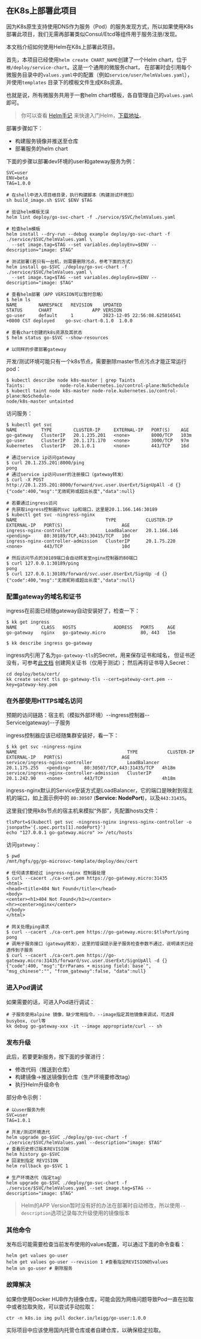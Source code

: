 ## 在K8s上部署此项目

因为K8s原生支持使用DNS作为服务（Pod）的服务发现方式，所以如果使用K8s部署此项目，我们无需再部署类似Consul/Etcd等组件用于服务注册/发现。

本文档介绍如何使用Helm在K8s上部署此项目。

首先，本项目已经使用`helm create CHART_NAME`创建了一个Helm chart，位于`根/deploy/service-chart`。这是一个通用的微服务chart，
在部署时会引用每个微服务目录中的`values.yaml`中的配置（例如`service/user/helmValues.yaml`），并使用`templates`
目录下的模板文件生成K8s资源。

也就是说，所有微服务共用于一套helm chart模板，各自管理自己的`values.yaml`即可。

> 你可以查看 [Helm手记](https://github.com/chaseSpace/k8s-tutorial-cn/blob/main/doc_helm.md)
> 来快速入门Helm，[下载地址](https://github.com/helm/helm/releases)。


部署步骤如下：

- 构建服务镜像并推送至仓库
- 部署服务的helm chart

下面的步骤以部署dev环境的user和gateway服务为例：

```shell
SVC=user
ENV=beta
TAG=1.0.0

# 在shell中进入项目根目录，执行构建脚本（构建测试环境包）
sh build_image.sh $SVC $ENV $TAG

# 验证helm模板无误
helm lint deploy/go-svc-chart -f ./service/$SVC/helmValues.yaml

# 检查helm模板
helm install --dry-run --debug example deploy/go-svc-chart -f ./service/$SVC/helmValues.yaml \
  --set image.tag=$TAG --set variables.deployEnv=$ENV --description="image: $TAG"

# 测试部署(若只有一台机，则需要删除污点，参考下面的方式)
helm install go-$SVC ./deploy/go-svc-chart -f ./service/$SVC/helmValues.yaml \
  --set image.tag=$TAG --set variables.deployEnv=$ENV --description="image: $TAG"

# 查看helm部署（APP VERSION可以暂时忽略）
$ helm ls                                                                         
NAME        NAMESPACE	REVISION	UPDATED                                	STATUS  	CHART             	APP VERSION
go-user   	default  	1       	2023-12-05 22:56:08.625016541 +0800 CST	deployed	go-svc-chart-0.1.0	1.0.0

# 查看chart创建的k8s资源及其状态
$ helm status go-$SVC --show-resources

# 以同样的步骤部署gateway
```

开发/测试环境可能只有一个k8s节点，需要删除master节点污点才能正常运行pod：

```shell
$ kubectl describe node k8s-master | grep Taints
Taints:             node-role.kubernetes.io/control-plane:NoSchedule
$ kubectl taint node k8s-master node-role.kubernetes.io/control-plane:NoSchedule-
node/k8s-master untainted
```

访问服务：

```shell
$ kubectl get svc                                                    
NAME         TYPE        CLUSTER-IP     EXTERNAL-IP   PORT(S)    AGE
go-gateway   ClusterIP   20.1.235.201   <none>        8000/TCP   103m
go-user      ClusterIP   20.1.171.170   <none>        3000/TCP   97m
kubernetes   ClusterIP   20.1.0.1       <none>        443/TCP    16d

# 通过service ip访问gateway
$ curl 20.1.235.201:8000/ping                                 
pong
# 通过service ip访问user的注册接口（gateway转发）
$ curl -X POST  http://20.1.235.201:8000/forward/svc.user.UserExt/SignUpAll -d {}
{"code":400,"msg":"无效昵称或超出长度","data":null}

# 若要通过ingress访问
# 先获取ingress控制器的svc ip和端口，这里是20.1.166.146:30189
$ kubectl get svc -ningress-nginx
NAME                                 TYPE           CLUSTER-IP     EXTERNAL-IP   PORT(S)                      AGE
ingress-nginx-controller             LoadBalancer   20.1.166.146   <pending>     80:30189/TCP,443:30415/TCP   10d
ingress-nginx-controller-admission   ClusterIP      20.1.75.220    <none>        443/TCP                      10d

# 然后访问节点的30189端口会自动转发至nginx控制器的80端口
$ curl 127.0.0.1:30189/ping                                 
pong
$ curl 127.0.0.1:30189/forward/svc.user.UserExt/SignUp -d {}
{"code":400,"msg":"无效昵称或超出长度","data":null}
```

### 配置gateway的域名和证书

ingress在前面已经随gateway自动安装好了，检查一下：

```shell
$ kk get ingress                 
NAME         CLASS   HOSTS              ADDRESS   PORTS     AGE
go-gateway   nginx   go-gateway.micro             80, 443   15m

$ kk describe ingress go-gateway
```

ingress内引用了名为`go-gateway-tls`的Secret，用来保存证书和域名，
但证书还没有，可参考[此文档](generate_cert_for_svc.md31-生成server证书) 创建网关证书（仅用于测试）；
然后再将证书导入Secret：

```shell
cd deploy/beta/cert/
kk create secret tls go-gateway-tls --cert=gateway-cert.pem --key=gateway-key.pem
```

### 在外部使用HTTPS域名访问

预期的访问链路：宿主机（模拟外部环境）--ingress控制器--Service(gateway)--子服务

ingress控制器应该已经随集群安装好，看一下：

```shell
$ kk get svc -ningress-nginx
NAME                                         TYPE           CLUSTER-IP     EXTERNAL-IP   PORT(S)                      AGE
service/ingress-nginx-controller             LoadBalancer   20.1.175.255   <pending>     80:30507/TCP,443:31435/TCP   4h18m
service/ingress-nginx-controller-admission   ClusterIP      20.1.242.90    <none>        443/TCP                      4h18m
```

ingress-nginx默认的Service安装方式是LoadBalancer，它的端口是映射到宿主机的端口，如上面示例中的 `80:30507` (**Service:
NodePort**)，以及`443:31435`。

这里我们使用k8s节点的宿主机来模拟“外部”，先配置hosts文件：

```shell
tlsPort=$(kubectl get svc -ningress-nginx ingress-nginx-controller -o jsonpath='{.spec.ports[1].nodePort}')
echo "127.0.0.1 go-gateway.micro" >> /etc/hosts
```

访问`gateway`：

```shell
$ pwd
/mnt/hgfs/gg/go-microsvc-template/deploy/dev/cert

# 任何请求都经过 ingress-nginx 控制器处理
$ curl --cacert ./ca-cert.pem https://go-gateway.micro:31435     
<html>
<head><title>404 Not Found</title></head>
<body>
<center><h1>404 Not Found</h1></center>
<hr><center>nginx</center>
</body>
</html>

# 网关处理ping请求
$ curl --cacert ./ca-cert.pem https://go-gateway.micro:$tlsPort/ping
pong
# 调用子服务接口（gateway转发），这里的错误提示是子服务检查参数不通过，说明请求已经透传到子服务
$ curl --cacert ./ca-cert.pem https://go-gateway.micro:31435/forward/svc.user.UserExt/SignUpAll -d {}
{"code":400, "msg":"ErrParams ➜ missing field:`base`", "msg_chinese":"", "from_gateway":false, "data":null}
```

### 进入Pod调试

如果需要的话，可进入Pod进行调试：

```shell
# 子服务使用alpine 镜像，缺少常用指令，--image指定其他镜像来调试，可选择 busybox, curl等
kk debug go-gateway-xxx -it --image appropriate/curl -- sh
```

### 发布升级

此后，若要更新服务，按下面的步骤进行：

- 修改代码（推送到仓库）
- 构建镜像->推送镜像到仓库（生产环境要修改tag）
- 执行Helm升级命令

部分命令示例：

```shell
# 以user服务为例
SVC=user
TAG=1.0.1

# 开发/测试环境迭代
helm upgrade go-$SVC ./deploy/go-svc-chart -f ./service/$SVC/helmValues.yaml --description="image: $TAG"
# 查看历史修订版本REVISION
helm history go-$SVC
# 回滚到指定 REVISION
helm rollback go-$SVC 1

# 生产环境迭代（指定tag）
helm upgrade go-$SVC ./deploy/go-svc-chart -f ./service/$SVC/helmValues.yaml --set image.tag=$TAG --description="image: $TAG"
```

> Helm的APP Version暂时没有好的办法在部署时自动修改，所以使用`--description`选项记录每次升级使用的镜像版本

### 其他命令

发布后可能需要检查当前发布使用的values配置，可以通过下面的命令查看：

```shell
helm get values go-user
helm get values go-user --revision 1 #查看指定REVISION的values
helm un go-user # 删除服务
```

### 故障解决

如果你使用Docker HUB作为镜像仓库，可能会因为网络问题导致Pod一直在拉取中或者拉取失败，可以尝试手动拉取：

```shell
ctr -n k8s.io img pull docker.io/leigg/go-user:1.0.0
```

实际项目中应该使用国内托管仓库或者自建仓库，以确保稳定拉取。